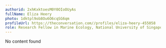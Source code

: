 ```yaml
---
authorid: 2xhKxktoesM0Y0OIoOUyAs
fullName: Eliza Heery
photo: 1dktpl9ob8Ou6O6cqSG6qm
profileUrl: https://theconversation.com//profiles/eliza-heery-455058
role: Research Fellow in Marine Ecology, National University of Singapore
---
```

No content found